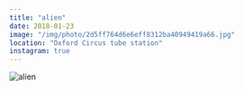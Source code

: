 ```yaml
---
title: "alien"
date: 2018-01-23
image: "/img/photo/2d5ff764d6e6eff8312ba40949419a66.jpg"
location: "Oxford Circus tube station"
instagram: true
---
```


![alien](/img/photo/2d5ff764d6e6eff8312ba40949419a66.jpg)
